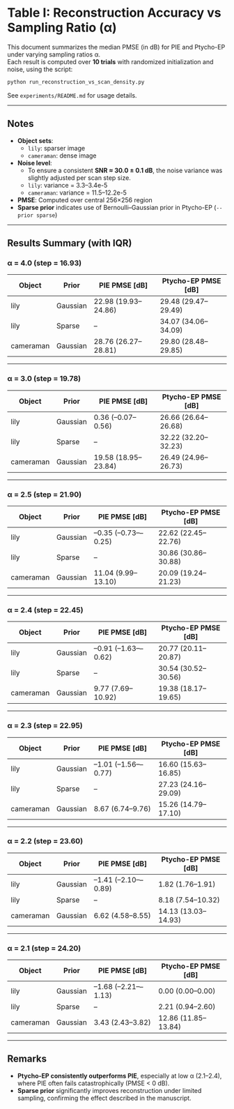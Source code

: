 
# Table I: Reconstruction Accuracy vs Sampling Ratio (α)

This document summarizes the median PMSE (in dB) for PIE and Ptycho-EP under varying sampling ratios α.  
Each result is computed over **10 trials** with randomized initialization and noise, using the script:

```bash
python run_reconstruction_vs_scan_density.py
```

See `experiments/README.md` for usage details.

---

## Notes

- **Object sets**:
  - `lily`: sparser image
  - `cameraman`: dense image
- **Noise level**:
  - To ensure a consistent **SNR ≈ 30.0 ± 0.1 dB**, the noise variance was slightly adjusted per scan step size.
  - `lily`: variance = 3.3–3.4e-5
  - `cameraman`: variance = 11.5–12.2e-5
- **PMSE**: Computed over central 256×256 region
- **Sparse prior** indicates use of Bernoulli–Gaussian prior in Ptycho-EP (`--prior sparse`)

---

## Results Summary (with IQR)

### α = 4.0 (step = 16.93)

| Object    | Prior    | PIE PMSE [dB]           | Ptycho-EP PMSE [dB]        |
|-----------|----------|-------------------------|-----------------------------|
| lily      | Gaussian | 22.98 (19.93–24.86)     | 29.48 (29.47–29.49)         |
| lily      | Sparse   | –                       | 34.07 (34.06–34.09)         |
| cameraman | Gaussian | 28.76 (26.27–28.81)     | 29.80 (28.48–29.85)         |

---

### α = 3.0 (step = 19.78)

| Object    | Prior    | PIE PMSE [dB]           | Ptycho-EP PMSE [dB]        |
|-----------|----------|-------------------------|-----------------------------|
| lily      | Gaussian | 0.36 (–0.07–0.56)       | 26.66 (26.64–26.68)         |
| lily      | Sparse   | –                       | 32.22 (32.20–32.23)         |
| cameraman | Gaussian | 19.58 (18.95–23.84)     | 26.49 (24.96–26.73)         |

---

### α = 2.5 (step = 21.90)

| Object    | Prior    | PIE PMSE [dB]           | Ptycho-EP PMSE [dB]        |
|-----------|----------|-------------------------|-----------------------------|
| lily      | Gaussian | –0.35 (–0.73––0.25)     | 22.62 (22.45–22.76)         |
| lily      | Sparse   | –                       | 30.86 (30.86–30.88)         |
| cameraman | Gaussian | 11.04 (9.99–13.10)      | 20.09 (19.24–21.23)         |

---

### α = 2.4 (step = 22.45)

| Object    | Prior    | PIE PMSE [dB]           | Ptycho-EP PMSE [dB]        |
|-----------|----------|-------------------------|-----------------------------|
| lily      | Gaussian | –0.91 (–1.63––0.62)     | 20.77 (20.11–20.87)         |
| lily      | Sparse   | –                       | 30.54 (30.52–30.56)         |
| cameraman | Gaussian | 9.77 (7.69–10.92)       | 19.38 (18.17–19.65)         |

---

### α = 2.3 (step = 22.95)

| Object    | Prior    | PIE PMSE [dB]           | Ptycho-EP PMSE [dB]        |
|-----------|----------|-------------------------|-----------------------------|
| lily      | Gaussian | –1.01 (–1.56––0.77)     | 16.60 (15.63–16.85)         |
| lily      | Sparse   | –                       | 27.23 (24.16–29.09)         |
| cameraman | Gaussian | 8.67 (6.74–9.76)        | 15.26 (14.79–17.10)         |

---

### α = 2.2 (step = 23.60)

| Object    | Prior    | PIE PMSE [dB]           | Ptycho-EP PMSE [dB]        |
|-----------|----------|-------------------------|-----------------------------|
| lily      | Gaussian | –1.41 (–2.10––0.89)     | 1.82 (1.76–1.91)            |
| lily      | Sparse   | –                       | 8.18 (7.54–10.32)           |
| cameraman | Gaussian | 6.62 (4.58–8.55)        | 14.13 (13.03–14.93)         |

---

### α = 2.1 (step = 24.20)

| Object    | Prior    | PIE PMSE [dB]           | Ptycho-EP PMSE [dB]        |
|-----------|----------|-------------------------|-----------------------------|
| lily      | Gaussian | –1.68 (–2.21––1.13)     | 0.00 (0.00–0.00)            |
| lily      | Sparse   | –                       | 2.21 (0.94–2.60)            |
| cameraman | Gaussian | 3.43 (2.43–3.82)        | 12.86 (11.85–13.84)         |

---

## Remarks

- **Ptycho-EP consistently outperforms PIE**, especially at low α (2.1–2.4), where PIE often fails catastrophically (PMSE < 0 dB).
- **Sparse prior** significantly improves reconstruction under limited sampling, confirming the effect described in the manuscript.
